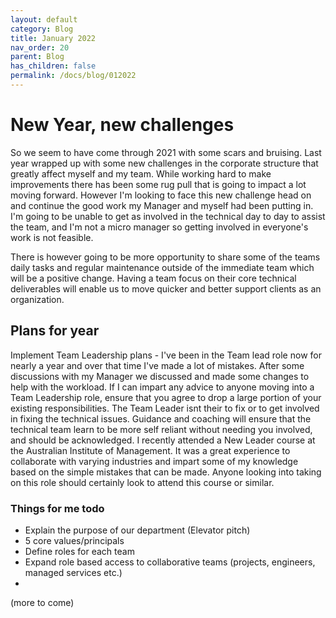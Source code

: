 ```yaml
---
layout: default
category: Blog
title: January 2022
nav_order: 20
parent: Blog
has_children: false
permalink: /docs/blog/012022
---
```


# New Year, new challenges

So we seem to have come through 2021 with some scars and bruising. Last year wrapped up with some new challenges in the corporate structure that greatly affect myself and my team. While working hard to make improvements there has been some rug pull that is going to impact a lot moving forward. However I'm looking to face this new challenge head on and continue the good work my Manager and myself had been putting in. I'm going to be unable to get as involved in the technical day to day to assist the team, and I'm not a micro manager so getting involved in everyone's work is not feasible.

There is however going to be more opportunity to share some of the teams daily tasks and regular maintenance outside of the immediate team which will be a positive change. Having a team focus on their core technical deliverables will enable us to move quicker and better support clients as an organization.

## Plans for year

Implement Team Leadership plans - I've been in the Team lead role now for nearly a year and over that time I've made a lot of mistakes. After some discussions with my Manager we discussed and made some changes to help with the workload. If I can impart any advice to anyone moving into a Team Leadership role, ensure that you agree to drop a large portion of your existing responsibilities. The Team Leader isnt their to fix or to get involved in fixing the technical issues. Guidance and coaching will ensure that the technical team learn to be more self reliant without needing you involved, and should be acknowledged.
I recently attended a New Leader course at the Australian Institute of Management. It was a great experience to collaborate with varying industries and impart some of my knowledge based on the simple mistakes that can be made. Anyone looking into taking on this role should certainly look to attend this course or similar.

### Things for me todo

- Explain the purpose of our department (Elevator pitch)
- 5 core values/principals
- Define roles for each team
- Expand role based access to collaborative teams (projects, engineers, managed services etc.)
- 
(more to come)